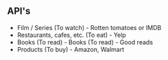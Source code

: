 ## API's

- Film / Series (To watch) - Rotten tomatoes or IMDB
- Restaurants, cafes, etc. (To eat) -  Yelp
- Books (To read) - Books (To read) - Good reads
- Products (To buy) - Amazon, Walmart 
